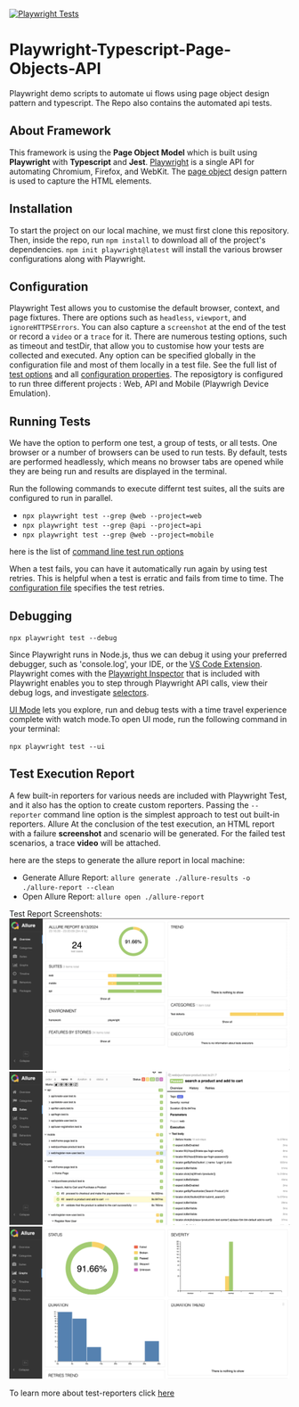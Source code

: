 [![Playwright Tests](https://github.com/PrinceSoni83/Playwright-Typescript-UI-API-Test/actions/workflows/playwright.yml/badge.svg)](https://github.com/PrinceSoni83/Playwright-Typescript-UI-API-Test/actions/workflows/playwright.yml)

# Playwright-Typescript-Page-Objects-API

Playwright demo scripts to automate ui flows using page object design pattern and typescript. The Repo also contains the automated api tests.

## About Framework

This framework is using the **Page Object Model** which is built using **Playwright** with **Typescript** and **Jest**. [Playwright](https://github.com/microsoft/playwright) is a single API for automating Chromium, Firefox, and WebKit. The [page object](https://playwright.dev/docs/pom) design pattern is used to capture the HTML elements.

## Installation

To start the project on our local machine, we must first clone this repository. Then, inside the repo, run `npm install` to download all of the project's dependencies. `npm init playwright@latest` will install the various browser configurations along with Playwright.

## Configuration

Playwright Test allows you to customise the default browser, context, and page fixtures. There are options such as `headless`, `viewport`, and `ignoreHTTPSErrors`. You can also capture a `screenshot` at the end of the test or record a `video` or a `trace` for it. There are numerous testing options, such as timeout and testDir, that allow you to customise how your tests are collected and executed. Any option can be specified globally in the configuration file and most of them locally in a test file.
See the full list of [test options](https://playwright.dev/docs/api/class-testoptions) and all [configuration properties](https://playwright.dev/docs/api/class-testconfig).
The reposigtory is configured to run three different projects : Web, API and Mobile (Playwrigh Device Emulation).

## Running Tests

We have the option to perform one test, a group of tests, or all tests. One browser or a number of browsers can be used to run tests. By default, tests are performed headlessly, which means no browser tabs are opened while they are being run and results are displayed in the terminal.

Run the following commands to execute differnt test suites, all the suits are configured to run in parallel.

- `npx playwright test --grep @web --project=web`
- `npx playwright test --grep @api --project=api`
- `npx playwright test --grep @web --project=mobile`

here is the list of [command line test run options](https://playwright.dev/docs/running-tests#command-line)

When a test fails, you can have it automatically run again by using test retries. This is helpful when a test is erratic and fails from time to time. The [configuration file](https://playwright.dev/docs/test-configuration) specifies the test retries.

## Debugging

`npx playwright test --debug`

Since Playwright runs in Node.js, thus we can debug it using your preferred debugger, such as 'console.log', your IDE, or the [VS Code Extension](https://playwright.dev/docs/getting-started-vscode). Playwright comes with the [Playwright Inspector](https://playwright.dev/docs/debug#playwright-inspector) that is included with Playwright enables you to step through Playwright API calls, view their debug logs, and investigate [selectors](https://playwright.dev/docs/selectors).

[UI Mode](https://playwright.dev/docs/test-ui-mode) lets you explore, run and debug tests with a time travel experience complete with watch mode.To open UI mode, run the following command in your terminal:

`npx playwright test --ui`

## Test Execution Report

A few built-in reporters for various needs are included with Playwright Test, and it also has the option to create custom reporters. Passing the `--reporter` command line option is the simplest approach to test out built-in reporters. Allure At the conclusion of the test execution, an HTML report with a failure **screenshot** and scenario will be generated. For the failed test scenarios, a trace **video** will be attached.

here are the steps to generate the allure report in local machine:

- Generate Allure Report: `allure generate ./allure-results -o ./allure-report --clean`
- Open Allure Report: `allure open ./allure-report`

Test Report Screenshots:
![alt text](image.png)
![alt text](image-1.png)
![alt text](image-2.png)

To learn more about test-reporters click [here](https://playwright.dev/docs/test-reporters)

